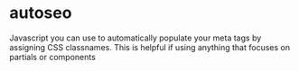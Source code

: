 # autoseo
Javascript you can use to automatically populate your meta tags by assigning CSS classnames. This is helpful if using anything that focuses on partials or components
